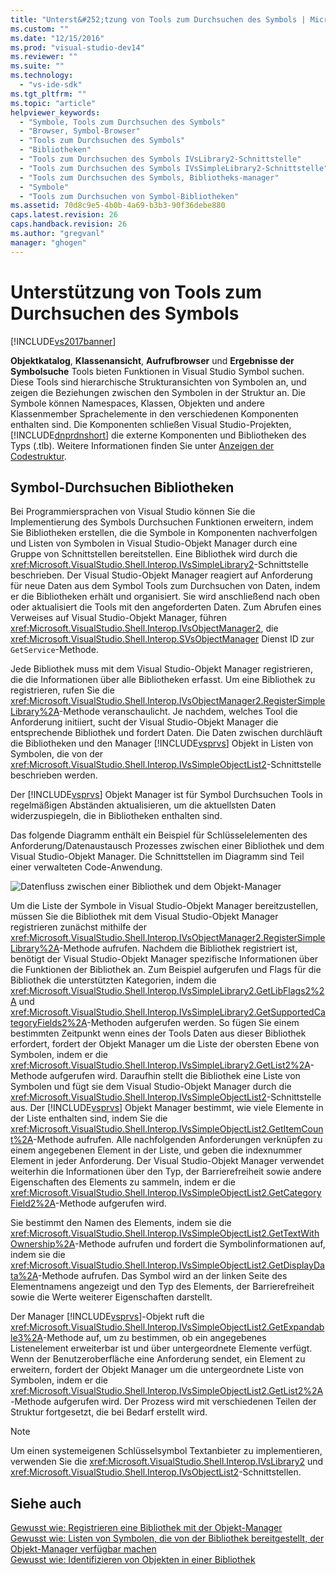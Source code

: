 ```yaml
---
title: "Unterst&#252;tzung von Tools zum Durchsuchen des Symbols | Microsoft Docs"
ms.custom: ""
ms.date: "12/15/2016"
ms.prod: "visual-studio-dev14"
ms.reviewer: ""
ms.suite: ""
ms.technology: 
  - "vs-ide-sdk"
ms.tgt_pltfrm: ""
ms.topic: "article"
helpviewer_keywords: 
  - "Symbole, Tools zum Durchsuchen des Symbols"
  - "Browser, Symbol-Browser"
  - "Tools zum Durchsuchen des Symbols"
  - "Bibliotheken"
  - "Tools zum Durchsuchen des Symbols IVsLibrary2-Schnittstelle"
  - "Tools zum Durchsuchen des Symbols IVsSimpleLibrary2-Schnittstelle"
  - "Tools zum Durchsuchen des Symbols, Bibliotheks-manager"
  - "Symbole"
  - "Tools zum Durchsuchen von Symbol-Bibliotheken"
ms.assetid: 70d8c9e5-4b0b-4a69-b3b3-90f36debe880
caps.latest.revision: 26
caps.handback.revision: 26
ms.author: "gregvanl"
manager: "ghogen"
---
```

# Unterst&#252;tzung von Tools zum Durchsuchen des Symbols
[!INCLUDE[vs2017banner](../../code-quality/includes/vs2017banner.md)]

**Objektkatalog**, **Klassenansicht**, **Aufrufbrowser** und **Ergebnisse der Symbolsuche** Tools bieten Funktionen in Visual Studio Symbol suchen.  Diese Tools sind hierarchische Strukturansichten von Symbolen an, und zeigen die Beziehungen zwischen den Symbolen in der Struktur an.  Die Symbole können Namespaces, Klassen, Objekten und andere Klassenmember Sprachelemente in den verschiedenen Komponenten enthalten sind.  Die Komponenten schließen Visual Studio\-Projekten, [!INCLUDE[dnprdnshort](../../code-quality/includes/dnprdnshort_md.md)] die externe Komponenten und Bibliotheken des Typs \(.tlb\).  Weitere Informationen finden Sie unter [Anzeigen der Codestruktur](../../ide/viewing-the-structure-of-code.md).  
  
## Symbol\-Durchsuchen Bibliotheken  
 Bei Programmiersprachen von Visual Studio können Sie die Implementierung des Symbols Durchsuchen Funktionen erweitern, indem Sie Bibliotheken erstellen, die die Symbole in Komponenten nachverfolgen und Listen von Symbolen in Visual Studio\-Objekt Manager durch eine Gruppe von Schnittstellen bereitstellen.  Eine Bibliothek wird durch die <xref:Microsoft.VisualStudio.Shell.Interop.IVsSimpleLibrary2>\-Schnittstelle beschrieben.  Der Visual Studio\-Objekt Manager reagiert auf Anforderung für neue Daten aus dem Symbol Tools zum Durchsuchen von Daten, indem er die Bibliotheken erhält und organisiert.  Sie wird anschließend nach oben oder aktualisiert die Tools mit den angeforderten Daten.  Zum Abrufen eines Verweises auf Visual Studio\-Objekt Manager, führen <xref:Microsoft.VisualStudio.Shell.Interop.IVsObjectManager2>, die <xref:Microsoft.VisualStudio.Shell.Interop.SVsObjectManager> Dienst ID zur `GetService`\-Methode.  
  
 Jede Bibliothek muss mit dem Visual Studio\-Objekt Manager registrieren, die die Informationen über alle Bibliotheken erfasst.  Um eine Bibliothek zu registrieren, rufen Sie die <xref:Microsoft.VisualStudio.Shell.Interop.IVsObjectManager2.RegisterSimpleLibrary%2A>\-Methode veranschaulicht.  Je nachdem, welches Tool die Anforderung initiiert, sucht der Visual Studio\-Objekt Manager die entsprechende Bibliothek und fordert Daten.  Die Daten zwischen durchläuft die Bibliotheken und den Manager [!INCLUDE[vsprvs](../../code-quality/includes/vsprvs_md.md)] Objekt in Listen von Symbolen, die von der <xref:Microsoft.VisualStudio.Shell.Interop.IVsSimpleObjectList2>\-Schnittstelle beschrieben werden.  
  
 Der [!INCLUDE[vsprvs](../../code-quality/includes/vsprvs_md.md)] Objekt Manager ist für Symbol Durchsuchen Tools in regelmäßigen Abständen aktualisieren, um die aktuellsten Daten widerzuspiegeln, die in Bibliotheken enthalten sind.  
  
 Das folgende Diagramm enthält ein Beispiel für Schlüsselelementen des Anforderung\/Datenaustausch Prozesses zwischen einer Bibliothek und dem Visual Studio\-Objekt Manager.  Die Schnittstellen im Diagramm sind Teil einer verwalteten Code\-Anwendung.  
  
 ![Datenfluss zwischen einer Bibliothek und dem Objekt&#45;Manager](../../extensibility/internals/media/callbrowserdiagram.png "CallBrowserDiagram")  
  
 Um die Liste der Symbole in Visual Studio\-Objekt Manager bereitzustellen, müssen Sie die Bibliothek mit dem Visual Studio\-Objekt Manager registrieren zunächst mithilfe der <xref:Microsoft.VisualStudio.Shell.Interop.IVsObjectManager2.RegisterSimpleLibrary%2A>\-Methode aufrufen.  Nachdem die Bibliothek registriert ist, benötigt der Visual Studio\-Objekt Manager spezifische Informationen über die Funktionen der Bibliothek an.  Zum Beispiel aufgerufen und Flags für die Bibliothek die unterstützten Kategorien, indem die <xref:Microsoft.VisualStudio.Shell.Interop.IVsSimpleLibrary2.GetLibFlags2%2A> und <xref:Microsoft.VisualStudio.Shell.Interop.IVsSimpleLibrary2.GetSupportedCategoryFields2%2A>\-Methoden aufgerufen werden.  So fügen Sie einem bestimmten Zeitpunkt wenn eines der Tools Daten aus dieser Bibliothek erfordert, fordert der Objekt Manager um die Liste der obersten Ebene von Symbolen, indem er die <xref:Microsoft.VisualStudio.Shell.Interop.IVsSimpleLibrary2.GetList2%2A>\-Methode aufgerufen wird.  Daraufhin stellt die Bibliothek eine Liste von Symbolen und fügt sie dem Visual Studio\-Objekt Manager durch die <xref:Microsoft.VisualStudio.Shell.Interop.IVsSimpleObjectList2>\-Schnittstelle aus.  Der [!INCLUDE[vsprvs](../../code-quality/includes/vsprvs_md.md)] Objekt Manager bestimmt, wie viele Elemente in der Liste enthalten sind, indem Sie die <xref:Microsoft.VisualStudio.Shell.Interop.IVsSimpleObjectList2.GetItemCount%2A>\-Methode aufrufen.  Alle nachfolgenden Anforderungen verknüpfen zu einem angegebenen Element in der Liste, und geben die indexnummer Element in jeder Anforderung.  Der Visual Studio\-Objekt Manager verwendet weiterhin die Informationen über den Typ, der Barrierefreiheit sowie andere Eigenschaften des Elements zu sammeln, indem er die <xref:Microsoft.VisualStudio.Shell.Interop.IVsSimpleObjectList2.GetCategoryField2%2A>\-Methode aufgerufen wird.  
  
 Sie bestimmt den Namen des Elements, indem sie die <xref:Microsoft.VisualStudio.Shell.Interop.IVsSimpleObjectList2.GetTextWithOwnership%2A>\-Methode aufrufen und fordert die Symbolinformationen auf, indem sie die <xref:Microsoft.VisualStudio.Shell.Interop.IVsSimpleObjectList2.GetDisplayData%2A>\-Methode aufrufen.  Das Symbol wird an der linken Seite des Elementnamens angezeigt und den Typ des Elements, der Barrierefreiheit sowie die Werte weiterer Eigenschaften darstellt.  
  
 Der Manager [!INCLUDE[vsprvs](../../code-quality/includes/vsprvs_md.md)]\-Objekt ruft die <xref:Microsoft.VisualStudio.Shell.Interop.IVsSimpleObjectList2.GetExpandable3%2A>\-Methode auf, um zu bestimmen, ob ein angegebenes Listenelement erweiterbar ist und über untergeordnete Elemente verfügt.  Wenn der Benutzeroberfläche eine Anforderung sendet, ein Element zu erweitern, fordert der Objekt Manager um die untergeordnete Liste von Symbolen, indem er die <xref:Microsoft.VisualStudio.Shell.Interop.IVsSimpleObjectList2.GetList2%2A>\-Methode aufgerufen wird.  Der Prozess wird mit verschiedenen Teilen der Struktur fortgesetzt, die bei Bedarf erstellt wird.  
  
> [!NOTE]
>  Um einen systemeigenen Schlüsselsymbol Textanbieter zu implementieren, verwenden Sie die <xref:Microsoft.VisualStudio.Shell.Interop.IVsLibrary2> und <xref:Microsoft.VisualStudio.Shell.Interop.IVsObjectList2>\-Schnittstellen.  
  
## Siehe auch  
 [Gewusst wie: Registrieren eine Bibliothek mit der Objekt\-Manager](../../extensibility/internals/how-to-register-a-library-with-the-object-manager.md)   
 [Gewusst wie: Listen von Symbolen, die von der Bibliothek bereitgestellt, der Objekt\-Manager verfügbar machen](../../extensibility/internals/how-to-expose-lists-of-symbols-provided-by-the-library-to-the-object-manager.md)   
 [Gewusst wie: Identifizieren von Objekten in einer Bibliothek](../../extensibility/internals/how-to-identify-symbols-in-a-library.md)